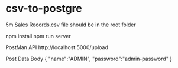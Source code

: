 # csv-to-postgre

5m Sales Records.csv file should be in the root folder

npm install 
npm run server

PostMan API
http://localhost:5000/upload

Post Data Body
{
"name":"ADMIN",
	"password":"admin-password"
}

